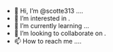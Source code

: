 - 👋 Hi, I’m @scotte313 ....
- 👀 I’m interested in .
- 🌱 I’m currently learning ...
- 💞️ I’m looking to collaborate on .
- 📫 How to reach me ....

<!---
scotte313/scotte313 is a ✨ special ✨ repository because its `README.md` (this file) appears on your GitHub profile.
You can click the Preview link to take a look at your changes.
--->
